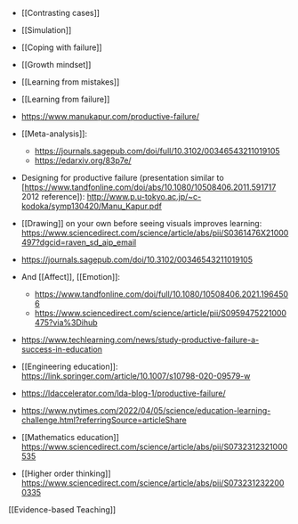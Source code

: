 - [[Contrasting cases]]
- [[Simulation]]
- [[Coping with failure]]
- [[Growth mindset]]
- [[Learning from mistakes]]
- [[Learning from failure]]

- https://www.manukapur.com/productive-failure/
- [[Meta-analysis]]:
	-  https://journals.sagepub.com/doi/full/10.3102/00346543211019105
	-  https://edarxiv.org/83p7e/
- Designing for productive failure (presentation similar to [https://www.tandfonline.com/doi/abs/10.1080/10508406.2011.591717 2012 reference]): http://www.p.u-tokyo.ac.jp/~c-kodoka/symp130420/Manu_Kapur.pdf
- [[Drawing]] on your own before seeing visuals improves learning: https://www.sciencedirect.com/science/article/abs/pii/S0361476X21000497?dgcid=raven_sd_aip_email
- https://journals.sagepub.com/doi/10.3102/00346543211019105

- And [[Affect]], [[Emotion]]:
	-  https://www.tandfonline.com/doi/full/10.1080/10508406.2021.1964506
	-  https://www.sciencedirect.com/science/article/pii/S0959475221000475?via%3Dihub

- https://www.techlearning.com/news/study-productive-failure-a-success-in-education

- [[Engineering education]]: https://link.springer.com/article/10.1007/s10798-020-09579-w

- https://ldaccelerator.com/lda-blog-1/productive-failure/

- https://www.nytimes.com/2022/04/05/science/education-learning-challenge.html?referringSource=articleShare

- [[Mathematics education]] https://www.sciencedirect.com/science/article/abs/pii/S0732312321000535

- [[Higher order thinking]] https://www.sciencedirect.com/science/article/abs/pii/S0732312322000335

[[Evidence-based Teaching]]
